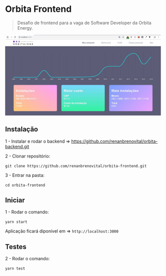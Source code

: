 # Orbita Frontend

> Desafio de frontend para a vaga de Software Developer da Orbita Energy.

![](header.jpg)

## Instalação

1 - Instalar e rodar o backend => https://github.com/renanbrenovital/orbita-backend.git

2 - Clonar repositório:

`git clone https://github.com/renanbrenovital/orbita-frontend.git`

3 - Entrar na pasta:

`cd orbita-frontend`

## Iniciar

1 - Rodar o comando:

`yarn start`

Aplicação ficará diponível em => `http://localhost:3000`

## Testes

2 - Rodar o comando:

`yarn test`
